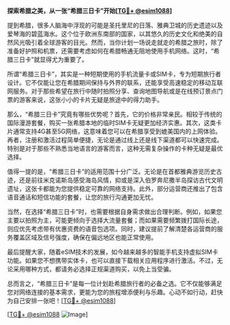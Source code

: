 **探索希腊之美，从一张“希腊三日卡”开始[[TG💪+ @esim1088](https://t.me/s/esim1088)]**

提到希腊，很多人脑海中浮现的可能是圣托里尼的日落、雅典卫城的历史遗迹以及爱琴海的碧蓝海水。这个位于欧洲东南部的国家，以其悠久的历史文化和绝美的自然风光吸引着全球游客的目光。然而，当你计划一场说走就走的希腊之旅时，除了准备好护照和机票，还需要考虑如何在希腊畅通无阻地使用手机网络。这时，“希腊三日卡”就显得尤为重要了。

所谓“希腊三日卡”，其实是一种短期使用的手机流量卡或SIM卡，专为短期旅行者设计。它不仅能让您在希腊期间保持与外界的联系，还能享受高速稳定的移动互联网服务。对于那些希望在旅行中随时拍照分享、查询地图导航或是在线预订景点门票的游客来说，这张小小的卡片无疑是旅途中的得力助手。

那么，“希腊三日卡”究竟有哪些优势呢？首先，它的价格非常亲民。相较于传统的国际漫游套餐，购买一张希腊本地的临时SIM卡无疑更加经济实惠。其次，这类卡片通常支持4G甚至5G网络，这意味着您可以在希腊享受到媲美国内的上网体验。再者，注册和激活过程简单便捷，无论是通过线上还是线下渠道都可以快速完成。特别是对于那些不熟悉当地语言的游客而言，这种无需复杂操作的卡种无疑是最优选择。

值得一提的是，“希腊三日卡”的适用范围十分广泛。无论是在首都雅典游览历史古迹，还是前往米克诺斯岛感受海岛风情，抑或是深入伯罗奔尼撒半岛探访古代文明遗址，这张卡都能为您提供稳定可靠的网络支持。此外，部分运营商还推出了包含语音通话和短信功能的套餐，让您的旅行沟通更加无忧。

当然，在选择“希腊三日卡”时，也需要根据自身需求做出合理判断。例如，如果您主要以拍照为主，可能更倾向于选择大流量套餐；而如果需要频繁拨打国际长途，则应优先考虑带有优惠资费的语音包选项。同时，建议提前了解清楚各运营商的服务覆盖区域及信号强度，确保在偏远地区也能正常使用。

最后提醒大家，随着eSIM技术的发展，如今越来越多的智能手机支持虚拟SIM卡功能。如果您不想携带实体卡，也可以直接下载相关应用程序进行激活。不过，无论采用哪种方式，都请务必选择正规渠道购买，以免上当受骗。

总而言之，“希腊三日卡”是每一位计划赴希腊旅行者的必备之选。它不仅能够满足您对网络连接的基本需求，更能为您的旅程增添便利与乐趣。心动不如行动，赶快为自己安排一张吧！[[TG💪+ @esim1088](https://t.me/s/esim1088)]

[[TG💪+ @esim1088](https://t.me/s/esim1088) ![Image](https://i.postimg.cc/4NQfJmqS/Snipaste-2025-05-13-00-14-12.png)]